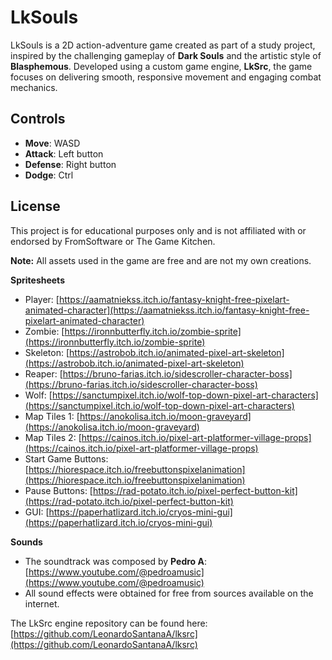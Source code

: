 # LkSouls

LkSouls is a 2D action-adventure game created as part of a study project, inspired by the challenging gameplay of **Dark Souls** and the artistic style of **Blasphemous**. Developed using a custom game engine, **LkSrc**, the game focuses on delivering smooth, responsive movement and engaging combat mechanics.

## Controls
- **Move**: WASD
- **Attack**: Left button
- **Defense**: Right button
- **Dodge**: Ctrl

## License
This project is for educational purposes only and is not affiliated with or endorsed by FromSoftware or The Game Kitchen.

**Note:** All assets used in the game are free and are not my own creations.

**Spritesheets**
* Player: [https://aamatniekss.itch.io/fantasy-knight-free-pixelart-animated-character](https://aamatniekss.itch.io/fantasy-knight-free-pixelart-animated-character)
* Zombie: [https://ironnbutterfly.itch.io/zombie-sprite](https://ironnbutterfly.itch.io/zombie-sprite)
* Skeleton: [https://astrobob.itch.io/animated-pixel-art-skeleton](https://astrobob.itch.io/animated-pixel-art-skeleton)
* Reaper: [https://bruno-farias.itch.io/sidescroller-character-boss](https://bruno-farias.itch.io/sidescroller-character-boss)
* Wolf: [https://sanctumpixel.itch.io/wolf-top-down-pixel-art-characters](https://sanctumpixel.itch.io/wolf-top-down-pixel-art-characters)
* Map Tiles 1: [https://anokolisa.itch.io/moon-graveyard](https://anokolisa.itch.io/moon-graveyard)
* Map Tiles 2: [https://cainos.itch.io/pixel-art-platformer-village-props](https://cainos.itch.io/pixel-art-platformer-village-props)
* Start Game Buttons: [https://hiorespace.itch.io/freebuttonspixelanimation](https://hiorespace.itch.io/freebuttonspixelanimation)
* Pause Buttons: [https://rad-potato.itch.io/pixel-perfect-button-kit](https://rad-potato.itch.io/pixel-perfect-button-kit)
* GUI: [https://paperhatlizard.itch.io/cryos-mini-gui](https://paperhatlizard.itch.io/cryos-mini-gui)

**Sounds**
* The soundtrack was composed by **Pedro A**: [https://www.youtube.com/@pedroamusic](https://www.youtube.com/@pedroamusic)
* All sound effects were obtained for free from sources available on the internet.

The LkSrc engine repository can be found here: [https://github.com/LeonardoSantanaA/lksrc](https://github.com/LeonardoSantanaA/lksrc)

